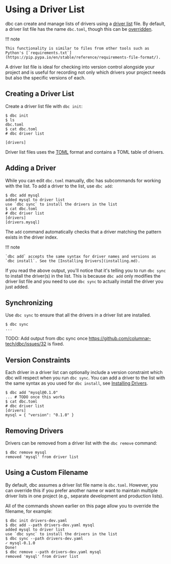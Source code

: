 <!-- Copyright (c) 2025 Columnar Technologies Inc.  All rights reserved. -->

# Using a Driver List

dbc can create and manage lists of drivers using a [driver list](../concepts/driver_list.md) file.
By default, a driver list file has the name `dbc.toml`, though this can be [overridden](#using-a-custom-filename).

!!! note

    This functionality is similar to files from other tools such as Python's [`requirements.txt`](https://pip.pypa.io/en/stable/reference/requirements-file-format/).

A driver list file is ideal for checking into version control alongside your project and is useful for recording not only which drivers your project needs but also the specific versions of each.

## Creating a Driver List

Create a driver list file with `dbc init`:

```console
$ dbc init
$ ls
dbc.toml
$ cat dbc.toml
# dbc driver list

[drivers]

```

Driver list files uses the [TOML](https://toml.io) format and contains a TOML table of drivers.

## Adding a Driver

While you can edit `dbc.toml` manually, dbc has subcommands for working with the list.
To add a driver to the list, use `dbc add`:

```console
$ dbc add mysql
added mysql to driver list
use `dbc sync` to install the drivers in the list
$ cat dbc.toml
# dbc driver list
[drivers]
[drivers.mysql]
```

The `add` command automatically checks that a driver matching the pattern exists in the driver index.

!!! note

    `dbc add` accepts the same syntax for driver names and versions as `dbc install`. See the [Installing Drivers](installing.md).

If you read the above output, you'll notice that it's telling you to run `dbc sync` to install the driver(s) in the list. This is because `dbc add` only modifies the driver list file and you need to use `dbc sync` to actually install the driver you just added.

## Synchronizing

Use `dbc sync` to ensure that all the drivers in a driver list are installed.

```console
$ dbc sync
...
```

TODO: Add output from dbc sync once https://github.com/columnar-tech/dbc/issues/32 is fixed.

## Version Constraints

Each driver in a driver list can optionally include a version constraint which dbc will respect when you run `dbc sync`. You can add a driver to the list with the same syntax as you used for `dbc install`, see [Installing Drivers](installing.md).

```console
$ dbc add "mysql@0.1.0"
... # TODO once this works
$ cat dbc.toml
# dbc driver list
[drivers]
mysql = { "version": "0.1.0" }
```

## Removing Drivers

Drivers can be removed from a driver list with the `dbc remove` command:

```console
$ dbc remove mysql
removed 'mysql' from driver list
```

## Using a Custom Filename

By default, dbc assumes a driver list file name is `dbc.toml`. However, you can override this if you prefer another name or want to maintain multiple driver lists in one project (e.g., separate development and production lists).

All of the commands shown earlier on this page allow you to override the filename, for example:

```console
$ dbc init drivers-dev.yaml
$ dbc add --path drivers-dev.yaml mysql
added mysql to driver list
use `dbc sync` to install the drivers in the list
$ dbc sync --path drivers-dev.yaml
✓ mysql-0.1.0
Done!
$ dbc remove --path drivers-dev.yaml mysql
removed 'mysql' from driver list
```
